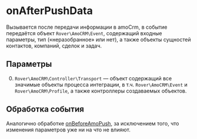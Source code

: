 # onAfterPushData
Вызывается после передачи информации в amoCrm, в событие передаётся объект `Rover\AmoCRM\Event`, содержащий входные параметры, тип («неразобранное» или нет), а также объекты сущностей контактов, компаний, сделок и задач.

## Параметры
0. `Rover\AmoCRM\Controller\Transport` — объект содержащий все значимые объекты процесса интеграции, в т.ч. `Rover\AmoCRM\Event` и `Rover\AmoCRM\Profile`, а также контроллеры создаваемых объектов.

## Обработка события
Аналогично обработке [onBeforeAmoPush](./onbeforeamopush.md), за исключением того, что изменения параметров уже ни на что не влияют.